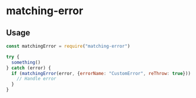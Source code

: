 # matching-error

## Usage

```js
const matchingError = require("matching-error")

try {
  something()
} catch (error) {
  if (matchingError(error, {errorName: "CustomError", reThrow: true})) {
    // Handle error
  }
}
```
